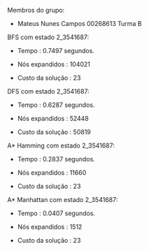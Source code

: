 Membros do grupo:
- Mateus Nunes Campos 00268613 Turma B




BFS com estado 2_3541687: 

- Tempo : 0.7497 segundos.

- Nós expandidos : 104021

- Custo da solução : 23


DFS com estado 2_3541687: 

- Tempo : 0.6287 segundos.

- Nós expandidos : 52448

- Custo da solução : 50819


A* Hamming com estado 2_3541687: 

- Tempo : 0.2837 segundos.

- Nós expandidos : 11660

- Custo da solução : 23

 
A* Manhattan com estado 2_3541687: 

- Tempo : 0.0407 segundos.

- Nós expandidos : 1512

- Custo da solução : 23

